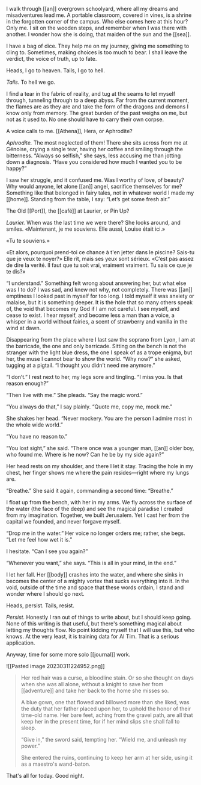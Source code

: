 I walk through [[an]] overgrown schoolyard, where all my dreams and misadventures lead me. A portable classroom, covered in vines, is a shrine in the forgotten corner of the campus. Who else comes here at this hour? Only me. I sit on the wooden steps, and remember when I was there with another. I wonder how she is doing, that maiden of the sun and the [[sea]].

I have a bag of dice. They help me on my journey, giving me something to cling to. Sometimes, making choices is too much to bear. I shall leave the verdict, the voice of truth, up to fate.

Heads, I go to heaven. Tails, I go to hell.

*Tails.* To hell we go.

I find a tear in the fabric of reality, and tug at the seams to let myself through, tunneling through to a deep abyss. Far from the current moment, the flames are as they are and take the form of the dragons and demons I know only from memory. The great burden of the past weighs on me, but not as it used to. No one should have to carry their own corpse.

A voice calls to me. [[Athena]], Hera, or Aphrodite?

*Aphrodite.* The most neglected of them! There she sits across from me at Génoise, crying a single tear, having her coffee and smiling through the bitterness. “Always so selfish,” she says, less accusing me than jotting down a diagnosis. “Have you considered how much I wanted you to be happy?”

I saw her struggle, and it confused me. Was I worthy of love, of beauty? Why would anyone, let alone [[an]] angel, sacrifice themselves for me? Something like that belonged in fairy tales, not in whatever world I made my [[home]]. Standing from the table, I say: “Let’s get some fresh air.”

The Old [[Port]], the [[café]] at Laurier, or Pin Up?

*Laurier.* When was the last time we were there? She looks around, and smiles. «Maintenant, je me souviens. Elle aussi, Louise était ici.»

«Tu te souviens.»

«Et alors, pourquoi prend-toi ce chance à t'en jetter dans le piscine? Sais-tu que je veux te noyer?» Elle rit, mais ses yeux sont sérieux. «C’est pas assez de dire la verité. Il faut que tu soit vrai, vraiment vraiment. Tu sais ce que je te dis?»

“I understand.” Something felt wrong about answering her, but what else was I to do? I was sad, and knew not why, not completely. There was [[an]] emptiness I looked past in myself for too long. I told myself it was anxiety or malaise, but it is something deeper. It is the hole that so many others speak of, the void that becomes my God if I am not careful. I see myself, and cease to exist. I hear myself, and become less a man than a voice, a whisper in a world without fairies, a scent of strawberry and vanilla in the wind at dawn.

Disappearing from the place where I last saw the soprano from Lyon, I am at the barricade, the one and only barricade. Sitting on the bench is not the stranger with the light blue dress, the one I speak of as a trope enigma, but her, the muse I cannot bear to show the world. “Why now?” she asked, tugging at a pigtail. “I thought you didn’t need me anymore.”

“I don’t.” I rest next to her, my legs sore and tingling. “I miss you. Is that reason enough?”

“Then live with me.” She pleads. “Say the magic word.”

“You always do that,” I say plainly. “Quote me, copy me, mock me.”

She shakes her head. “Never mockery. You are the person I admire most in the whole wide world.”

“You have no reason to.”

“You lost sight,” she said. “There once was a younger man, [[an]] older boy, who found me. Where is he now? Can he be by my side again?”

Her head rests on my shoulder, and there I let it stay. Tracing the hole in my chest, her finger shows me where the pain resides—right where my lungs are.

“Breathe.” She said it again, commanding a second time: “Breathe.”

I float up from the bench, with her in my arms. We fly across the surface of the water (the face of the deep) and see the magical paradise I created from my imagination. Together, we built Jerusalem. Yet I cast her from the capital we founded, and never forgave myself.

“Drop me in the water.” Her voice no longer orders me; rather, she begs. “Let me feel how wet it is.”

I hesitate. “Can I see you again?”

“Whenever you want,” she says. “This is all in your mind, in the end.”

I let her fall. Her [[body]] crashes into the water, and where she sinks in becomes the center of a mighty vortex that sucks everything into it. In the void, outside of the time and space that these words ordain, I stand and wonder where I should go next.

Heads, persist. Tails, resist.

*Persist.* Honestly I ran out of things to write about, but I should keep going. None of this writing is that useful, but there's something magical about letting my thoughts flow. No point kidding myself that I will use this, but who knows. At the very least, it is training data for AI Tim. That is a serious application.

Anyway, time for some more solo [[journal]] work.

![[Pasted image 20230311224952.png]]

>Her red hair was a curse, a bloodline stain. Or so she thought on days when she was all alone, without a knight to save her from [[adventure]] and take her back to the home she misses so.
>
>A blue gown, one that flowed and billowed more than she liked, was the duty that her father placed upon her, to uphold the honor of their time-old name. Her bare feet, aching from the gravel path, are all that keep her in the present time, for if her mind slips she shall fall to sleep.
>
>“Give in,” the sword said, tempting her. “Wield me, and unleash my power.”
>
>She entered the ruins, continuing to keep her arm at her side, using it as a maestro's wand-baton.

That's all for today. Good night.